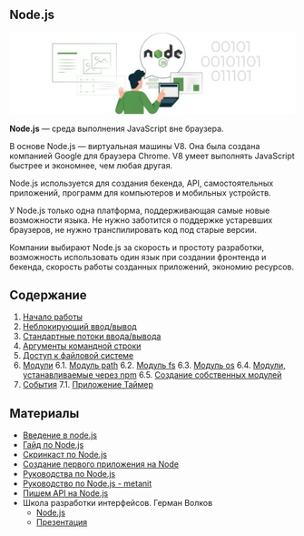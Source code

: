 ## Node.js
![](node/images/node-logo.jpg)

**Node.js** — среда выполнения JavaScript вне браузера.

В основе Node.js — виртуальная машины V8. Она была создана компанией Google для браузера Chrome. V8 умеет выполнять JavaScript быстрее и экономнее, чем любая другая.

Node.js используется для создания бекенда, API, самостоятельных приложений, программ для компьютеров и мобильных устройств.  

У Node.js только одна платформа, поддерживающая самые новые возможности языка. Не нужно заботится о поддержке устаревших браузеров, не нужно транспилировать код под старые версии.

Компании выбирают Node.js за скорость и простоту разработки, возможность использовать один язык при создании фронтенда и бекенда, скорость работы созданных приложений, экономию ресурсов.

## Содержание
1. [Начало работы](node/node-introduction.md)
2. [Неблокирующий ввод/вывод](node/node-io.md)
3. [Стандартные потоки ввода/вывода](node/node-stdio.md)
4. [Аргументы командной строки](node/node-argv.md)
5. [Доступ к файловой системе](node/node-fs-access.md)
6. [Модули](node/node-module.md)
  6.1. [Модуль path](node/module/path.md)
  6.2. [Модуль fs](node/module/fs.md)
  6.3. [Модуль os](node/module/os.md)
  6.4. [Модули, устанавливаемые через npm](node/module/npm-module.md)
  6.5. [Создание собственных модулей](node/module/create-module.md)
7. [События](node/events.md)
  7.1. [Приложение Таймер](node/timer.md)


## Материалы
- [Введение в node.js](http://imnotgenius.com/vvedeniya-v-node-js/)
- [Гайд по Node.js](https://nodejsdev.ru/guide/)
- [Скринкаст по Node.js](https://learn.javascript.ru/screencast/nodejs)
- [Создание первого приложения на Node](https://webref.ru/dev/first-node-app)
- [Руководства по Node.js](https://nodeguide.ru/doc/)
- [Руководство по Node.js - metanit](https://metanit.com/web/nodejs/)
- [Пишем API на Node.js](https://loftblog.ru/material/1-ustanavlivaem-node-pravilno/)
- Школа разработки интерфейсов. Герман Волков
  - [Node.js](https://youtu.be/qZ5xzkEdkhg)
  - [Презентация](https://drive.google.com/file/d/1P3mRxOQISJHEatmAEv5X_f1Qk8OEr9rZ/view)